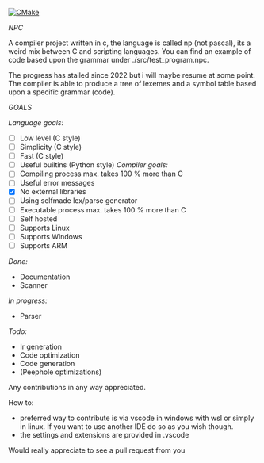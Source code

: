 [![CMake](https://github.com/m-heim/Npc/actions/workflows/cmake.yml/badge.svg)](https://github.com/m-heim/Npc/actions/workflows/cmake.yml)

*NPC*

A compiler project written in c, the language is called np (not pascal), its a weird mix between C and scripting languages.
You can find an example of code based upon the grammar under ./src/test_program.npc.

The progress has stalled since 2022 but i will maybe resume at some point.
The compiler is able to produce a tree of lexemes and a symbol table based upon a specific grammar (code).

*GOALS*

*Language goals:*
- [ ] Low level (C style)
- [ ] Simplicity (C style)
- [ ] Fast (C style)
- [ ] Useful builtins (Python style)
*Compiler goals:*
- [ ] Compiling process max. takes 100 % more than C
- [ ] Useful error messages
- [x] No external libraries
- [ ] Using selfmade lex/parse generator
- [ ] Executable process max. takes 100 % more than C
- [ ] Self hosted
- [ ] Supports Linux
- [ ] Supports Windows
- [ ] Supports ARM

*Done:*

- Documentation
- Scanner

*In progress:*
- Parser
  
*Todo:*
- Ir generation
- Code optimization
- Code generation
- (Peephole optimizations)

Any contributions in any way appreciated.

How to:
- preferred way to contribute is via vscode in windows with wsl or simply in linux. If you want to use another IDE do so as you wish though.
- the settings and extensions are provided in .vscode

Would really appreciate to see a pull request from you